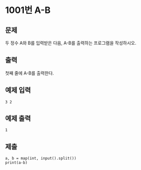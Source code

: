 # 1001번 A-B



## 문제

두 정수 A와 B를 입력받은 다음, A-B를 출력하는 프로그램을 작성하시오.



## 출력

첫째 줄에 A-B를 출력한다.



## 예제 입력

```
3 2
```



## 예제 출력

```
1
```



## 제출

```
a, b = map(int, input().split())
print(a-b)
```

